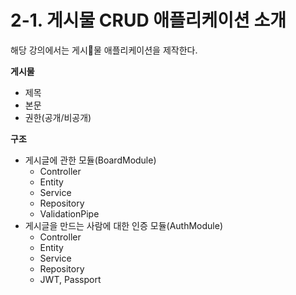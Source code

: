 # 2-1. 게시물 CRUD 애플리케이션 소개

해당 강의에서는 게시물 애플리케이션을 제작한다.

**게시물**

* 제목
* 본문
* 권한(공개/비공개)



**구조**

* 게시글에 관한 모듈(BoardModule)
  * Controller
  * Entity
  * Service
  * Repository
  * ValidationPipe
* 게시글을 만드는 사람에 대한 인증 모듈(AuthModule)
  * Controller
  * Entity
  * Service
  * Repository
  * JWT, Passport
